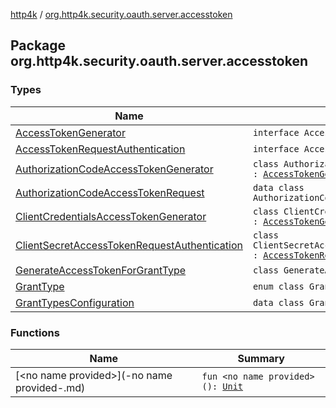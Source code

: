 [http4k](../index.md) / [org.http4k.security.oauth.server.accesstoken](./index.md)

## Package org.http4k.security.oauth.server.accesstoken

### Types

| Name | Summary |
|---|---|
| [AccessTokenGenerator](-access-token-generator/index.md) | `interface AccessTokenGenerator` |
| [AccessTokenRequestAuthentication](-access-token-request-authentication/index.md) | `interface AccessTokenRequestAuthentication` |
| [AuthorizationCodeAccessTokenGenerator](-authorization-code-access-token-generator/index.md) | `class AuthorizationCodeAccessTokenGenerator : `[`AccessTokenGenerator`](-access-token-generator/index.md) |
| [AuthorizationCodeAccessTokenRequest](-authorization-code-access-token-request/index.md) | `data class AuthorizationCodeAccessTokenRequest` |
| [ClientCredentialsAccessTokenGenerator](-client-credentials-access-token-generator/index.md) | `class ClientCredentialsAccessTokenGenerator : `[`AccessTokenGenerator`](-access-token-generator/index.md) |
| [ClientSecretAccessTokenRequestAuthentication](-client-secret-access-token-request-authentication/index.md) | `class ClientSecretAccessTokenRequestAuthentication : `[`AccessTokenRequestAuthentication`](-access-token-request-authentication/index.md) |
| [GenerateAccessTokenForGrantType](-generate-access-token-for-grant-type/index.md) | `class GenerateAccessTokenForGrantType` |
| [GrantType](-grant-type/index.md) | `enum class GrantType` |
| [GrantTypesConfiguration](-grant-types-configuration/index.md) | `data class GrantTypesConfiguration` |

### Functions

| Name | Summary |
|---|---|
| [&lt;no name provided&gt;](-no name provided-.md) | `fun <no name provided>(): `[`Unit`](https://kotlinlang.org/api/latest/jvm/stdlib/kotlin/-unit/index.html) |
